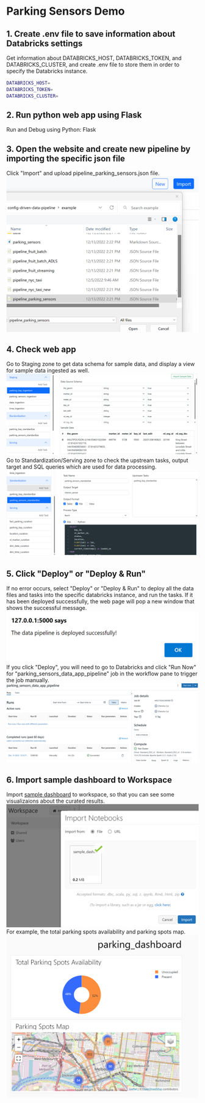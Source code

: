 # Parking Sensors Demo
## 1. Create .env file to save information about Databricks settings
Get information about DATABRICKS_HOST, DATABRICKS_TOKEN, and DATABRICKS_CLUSTER, and create .env file to store them in order to specify the Databricks instance.
```sh
DATABRICKS_HOST=
DATABRICKS_TOKEN=
DATABRICKS_CLUSTER=
```
## 2. Run python web app using Flask
Run and Debug using Python: Flask
## 3. Open the website and create new pipeline by importing the specific json file
Click "Import" and upload pipeline_parking_sensors.json file.
![import json file](images/import_json.png)
## 4. Check web app
Go to Staging zone to get data schema for sample data, and display a view for sample data ingested as well.
![staging zone](images/staging.png)
Go to Standardization/Serving zone to check the upstream tasks, output target and SQL queries which are used for data processing.
![serving zone](images/serving.png)

## 5. Click "Deploy" or "Deploy & Run"
If no error occurs, select "Deploy" or "Deploy & Run" to deploy all the data files and tasks into the specific databricks instance, and run the tasks.
If it has been deployed successfully, the web page will pop a new window that shows the successful message.
![pop up message](images/message.png)
If you click "Deploy", you will need to go to Databricks and click "Run Now" for "parking_sensors_data_app_pipeline" job in the workflow pane to trigger the job manually.
![job](images/job.png)
## 6. Import sample dashboard to Workspace
Import [sample dashboard](sample_dashboard.ipynb)  to workspace, so that you can see some visualizaions about the curated results.
![workspace](images/workspace.png)
For example, the total parking spots availability and parking spots map.
![pictures](images/dashboard.png)
